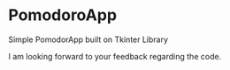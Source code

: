 # PomodoroApp

Simple PomodorApp built on Tkinter Library

I am looking forward to your feedback regarding the code.
